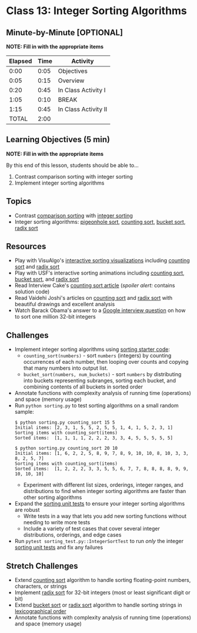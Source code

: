 # Class 13: Integer Sorting Algorithms

## Minute-by-Minute [OPTIONAL]

**NOTE: Fill in with the appropriate items**

| **Elapsed** | **Time**  | **Activity**			  |
| ----------- | --------- | ------------------------- |
| 0:00		| 0:05	  | Objectives				|
| 0:05		| 0:15	  | Overview				  |
| 0:20		| 0:45	  | In Class Activity I	   |
| 1:05		| 0:10	  | BREAK					 |
| 1:15		| 0:45	  | In Class Activity II	  |
| TOTAL	   | 2:00	  |						   |

## Learning Objectives (5 min)

**NOTE: Fill in with the appropriate items**

By this end of this lesson, students should be able to...

1. Contrast comparison sorting with integer sorting
1. Implement integer sorting algorithms

## Topics
- Contrast [comparison sorting] with [integer sorting]
- Integer sorting algorithms: [pigeonhole sort], [counting sort], [bucket sort], [radix sort]

## Resources
- Play with VisuAlgo's [interactive sorting visualizations][VisuAlgo sorting] including [counting sort][VisuAlgo counting sort] and [radix sort][VisuAlgo radix sort]
- Play with USF's interactive sorting animations including [counting sort][USF counting sort], [bucket sort][USF bucket sort], and [radix sort][USF radix sort]
- Read Interview Cake's [counting sort article] (*spoiler alert:* contains solution code)
- Read Vaidehi Joshi's articles on [counting sort][BaseCS counting sort] and [radix sort][BaseCS radix sort] with beautiful drawings and excellent analysis
- Watch Barack Obama's answer to a [Google interview question][Obama sorting question] on how to sort one million 32-bit integers

## Challenges
- Implement integer sorting algorithms using [sorting starter code]:
	- `counting_sort(numbers)` - sort `numbers` (integers) by counting occurrences of each number, then looping over counts and copying that many numbers into output list.
	- `bucket_sort(numbers, num_buckets)` - sort `numbers` by distributing into buckets representing subranges, sorting each bucket, and combining contents of all buckets in sorted order
- Annotate functions with complexity analysis of running time (operations) and space (memory usage)
- Run `python sorting.py` to test sorting algorithms on a small random sample:
	```
	$ python sorting.py counting_sort 15 5
	Initial items: [2, 3, 1, 5, 5, 2, 5, 5, 1, 4, 1, 5, 2, 3, 1]
	Sorting items with counting_sort(items)
	Sorted items:  [1, 1, 1, 1, 2, 2, 2, 3, 3, 4, 5, 5, 5, 5, 5]

	$ python sorting.py counting_sort 20 10
	Initial items: [1, 6, 2, 2, 5, 8, 9, 7, 8, 9, 10, 10, 8, 10, 3, 3, 8, 2, 5, 7]
	Sorting items with counting_sort(items)
	Sorted items:  [1, 2, 2, 2, 3, 3, 5, 5, 6, 7, 7, 8, 8, 8, 8, 9, 9, 10, 10, 10]
	```
	- Experiment with different list sizes, orderings, integer ranges, and distributions to find when integer sorting algorithms are faster than other sorting algorithms
- Expand the [sorting unit tests] to ensure your integer sorting algorithms are robust
	- Write tests in a way that lets you add new sorting functions without needing to write more tests
	- Include a variety of test cases that cover several integer distributions, orderings, and edge cases
- Run `pytest sorting_test.py::IntegerSortTest` to run *only* the integer [sorting unit tests] and fix any failures

## Stretch Challenges
- Extend [counting sort] algorithm to handle sorting floating-point numbers, characters, or strings
- Implement [radix sort] for 32-bit integers (most or least significant digit or bit)
- Extend [bucket sort] or [radix sort] algorithm to handle sorting strings in [lexicographical order]
- Annotate functions with complexity analysis of running time (operations) and space (memory usage)


[comparison sorting]: https://en.wikipedia.org/wiki/Comparison_sort
[integer sorting]: https://en.wikipedia.org/wiki/Integer_sorting
[pigeonhole sort]: https://en.wikipedia.org/wiki/Pigeonhole_sort
[counting sort]: https://en.wikipedia.org/wiki/Counting_sort
[bucket sort]: https://en.wikipedia.org/wiki/Bucket_sort
[radix sort]: https://en.wikipedia.org/wiki/Radix_sort
[lexicographical order]: https://en.wikipedia.org/wiki/Lexicographical_order

[VisuAlgo sorting]: https://visualgo.net/en/sorting
[VisuAlgo counting sort]: https://visualgo.net/en/sorting?slide=14
[VisuAlgo radix sort]: https://visualgo.net/en/sorting?slide=15
[USF bucket sort]: https://www.cs.usfca.edu/~galles/visualization/BucketSort.html
[USF counting sort]: https://www.cs.usfca.edu/~galles/visualization/CountingSort.html
[USF radix sort]: https://www.cs.usfca.edu/~galles/visualization/RadixSort.html
[counting sort article]: https://www.interviewcake.com/concept/python/counting-sort
[BaseCS counting sort]: https://medium.com/basecs/counting-linearly-with-counting-sort-cd8516ae09b3
[BaseCS radix sort]: https://medium.com/basecs/getting-to-the-root-of-sorting-with-radix-sort-f8e9240d4224
[Obama sorting question]: https://www.youtube.com/watch?v=k4RRi_ntQc8

[sorting starter code]: source/sorting.py
[sorting unit tests]: source/sorting_test.py
